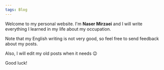 ```yaml
---
tags: Blog
---
```

Welcome to my personal website. I'm **Naser Mirzaei** and I will write everything I learned in my life about my occupation.

Note that my English writing is not very good, so feel free to send feedback about my posts.

Also, I will edit my old posts when it needs :wink:

Good luck!
